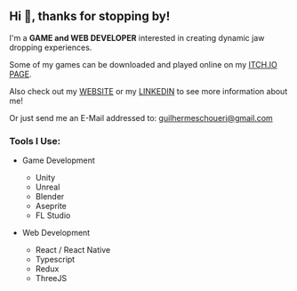 ## Hi 👋, thanks for stopping by!

I'm a **GAME and WEB DEVELOPER** interested in creating dynamic jaw dropping experiences.

Some of my games can be downloaded and played online on my [ITCH.IO PAGE](https://guigs10mil.itch.io).

Also check out my [WEBSITE](https://guigs10mil.github.io/portfolio) or my [LINKEDIN](https://www.linkedin.com/in/guilhermeschoueri) to see more information about me!

Or just send me an E-Mail addressed to: guilhermeschoueri@gmail.com

### Tools I Use:
- Game Development
  - Unity
  - Unreal
  - Blender
  - Aseprite
  - FL Studio

- Web Development
  - React / React Native
  - Typescript
  - Redux
  - ThreeJS
